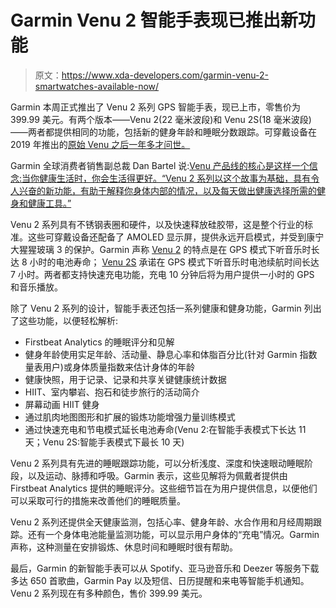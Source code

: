 # Garmin Venu 2 智能手表现已推出新功能

> 原文：<https://www.xda-developers.com/garmin-venu-2-smartwatches-available-now/>

Garmin 本周正式推出了 Venu 2 系列 GPS 智能手表，现已上市，零售价为 399.99 美元。有两个版本——Venu 2(22 毫米波段)和 Venu 2S(18 毫米波段)——两者都提供相同的功能，包括新的健身年龄和睡眠分数跟踪。可穿戴设备在 2019 年推出的[原始 Venu 之后一年多才问世。](https://www.xda-developers.com/garmin-venu-fitness-tarcker-smartwatch-india/)

Garmin 全球消费者销售副总裁 Dan Bartel 说:[Venu 产品线的核心是这样一个信念:当你健康生活时，你会生活得更好。“Venu 2 系列以这个故事为基础，具有令人兴奋的新功能，有助于解释你身体内部的情况，以及每天做出健康选择所需的健身和健康工具。”](https://www.garmin.com/en-US/newsroom/press-release/featured/garmin-announces-venu-2-series-fitness-smartwatch/)

Venu 2 系列具有不锈钢表圈和硬件，以及快速释放硅胶带，这是整个行业的标准。这些可穿戴设备还配备了 AMOLED 显示屏，提供永远开启模式，并受到康宁大猩猩玻璃 3 的保护。Garmin 声称 [Venu 2](https://buy.garmin.com/en-US/US/p/707572/pn/010-02429-01) 的特点是在 GPS 模式下听音乐时长达 8 小时的电池寿命； [Venu 2S](https://buy.garmin.com/en-US/US/p/707572) 承诺在 GPS 模式下听音乐时电池续航时间长达 7 小时。两者都支持快速充电功能，充电 10 分钟后将为用户提供一小时的 GPS 和音乐播放。

除了 Venu 2 系列的设计，智能手表还包括一系列健康和健身功能，Garmin 列出了这些功能，以便轻松解析:

*   Firstbeat Analytics 的睡眠评分和见解
*   健身年龄使用实足年龄、活动量、静息心率和体脂百分比(针对 Garmin 指数量表用户)或身体质量指数来估计身体的年龄
*   健康快照，用于记录、记录和共享关键健康统计数据
*   HIIT、室内攀岩、抱石和徒步旅行的活动简介
*   屏幕动画 HIIT 健身
*   通过肌肉地图图形和扩展的锻炼功能增强力量训练模式
*   通过快速充电和节电模式延长电池寿命(Venu 2:在智能手表模式下长达 11 天；Venu 2S:智能手表模式下最长 10 天)

Venu 2 系列具有先进的睡眠跟踪功能，可以分析浅度、深度和快速眼动睡眠阶段，以及运动、脉搏和呼吸。Garmin 表示，这些见解将为佩戴者提供由 Firstbeat Analytics 提供的睡眠评分。这些细节旨在为用户提供信息，以便他们可以采取可行的措施来改善他们的睡眠质量。

Venu 2 系列还提供全天健康监测，包括心率、健身年龄、水合作用和月经周期跟踪。还有一个身体电池能量监测功能，可以显示用户身体的“充电”情况。Garmin 声称，这种测量在安排锻炼、休息时间和睡眠时很有帮助。

最后，Garmin 的新智能手表可以从 Spotify、亚马逊音乐和 Deezer 等服务下载多达 650 首歌曲，Garmin Pay 以及短信、日历提醒和来电等智能手机通知。Venu 2 系列现在有多种颜色，售价 399.99 美元。